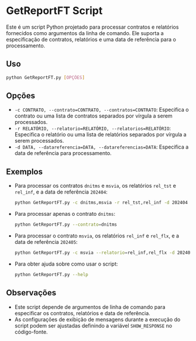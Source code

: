 # GetReportFT Script

Este é um script Python projetado para processar contratos e relatórios fornecidos como argumentos da linha de comando. Ele suporta a especificação de contratos, relatórios e uma data de referência para o processamento.

## Uso

```bash
python GetReportFT.py [OPÇÕES]
```

## Opções

- `-c CONTRATO, --contrato=CONTRATO, --contratos=CONTRATO`: Especifica o contrato ou uma lista de contratos separados por vírgula a serem processados.
- `-r RELATÓRIO, --relatorio=RELATÓRIO, --relatorios=RELATÓRIO`: Especifica o relatório ou uma lista de relatórios separados por vírgula a serem processados.
- `-d DATA, --datareferencia=DATA, --datareferencias=DATA`: Especifica a data de referência para processamento.

## Exemplos

- Para processar os contratos `dnitms` e `msvia`, os relatórios `rel_tst` e `rel_inf`, e a data de referência `202404`:
  ```bash
  python GetReportFT.py -c dnitms,msvia -r rel_tst,rel_inf -d 202404
  ```

- Para processar apenas o contrato `dnitms`:
  ```bash
  python GetReportFT.py --contrato=dnitms
  ```

- Para processar o contrato `msvia`, os relatórios `rel_inf` e `rel_flx`, e a data de referência `202405`:
  ```bash
  python GetReportFT.py -c msvia --relatorio=rel_inf,rel_flx -d 202405
  ```

- Para obter ajuda sobre como usar o script:
  ```bash
  python GetReportFT.py --help
  ```

## Observações

- Este script depende de argumentos de linha de comando para especificar os contratos, relatórios e data de referência.
- As configurações de exibição de mensagens durante a execução do script podem ser ajustadas definindo a variável `SHOW_RESPONSE` no código-fonte.